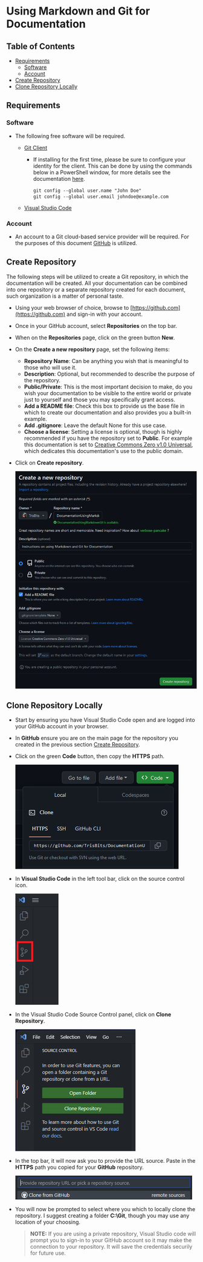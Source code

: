 # Using Markdown and Git for Documentation

## Table of Contents

- [Requirements](#requirements)
  - [Software](#software)
  - [Account](#account)
- [Create Repository](#create-repository)
- [Clone Repository Locally](#clone-repository-locally)

## Requirements

### Software

- The following free software will be required.

  - [Git Client](https://git-scm.com/downloads)
    - If installing for the first time, please be sure to configure your identity for the client.  This can be done by using the commands below in a PowerShell window, for more details see the documentation [here](https://git-scm.com/book/en/v2/Getting-Started-First-Time-Git-Setup).

      ```gitbash
      git config --global user.name "John Doe"
      git config --global user.email johndoe@example.com
      ```

  - [Visual Studio Code](https://code.visualstudio.com/download)

### Account

- An account to a Git cloud-based service provider will be required. For the purposes of this document [GitHub](https://github.com/) is utilized.

## Create Repository

The following steps will be utilized to create a Git repository, in which the documentation will be created. All your documentation can be combined into one repository or a separate repository created for each document, such organization is a matter of personal taste.

- Using your web browser of choice, browse to [https://github.com](https://github.com) and sign-in with your account.
- Once in your GitHub account, select **Repositories** on the top bar.
- When on the **Repositories** page, click on the green button **New**.
- On the **Create a new repository** page, set the following items:
  - **Repository Name**: Can be anything you wish that is meaningful to those who will use it.
  - **Description**: Optional, but recommended to describe the purpose of the repository.
  - **Public/Private**:  This is the most important decision to make, do you wish your documentation to be visible to the entire world or private just to yourself and those you may specifically grant access.
  - **Add a README file**: Check this box to provide us the base file in which to create our documentation and also provides you a built-in example.
  - **Add .gitignore**: Leave the default None for this use case.
  - **Choose a license**: Setting a license is optional, though is highly recommended if you have the repository set to **Public**.  For example this documentation is set to [Creative Commons Zero v1.0 Universal](https://choosealicense.com/licenses/cc0-1.0/), which dedicates this documentation's use to the public domain.
- Click on **Create repository**.

    ![NewGitRepo](/images/NewGitRepo.png)

## Clone Repository Locally

- Start by ensuring you have Visual Studio Code open and are logged into your GitHub account in your browser.
- In **GitHub** ensure you are on the main page for the repository you created in the previous section [Create Repository](#create-repository).
- Click on the green **Code** button, then copy the **HTTPS** path.

  ![GitHub-HttpsClone.png](/images/GitHub-HttpsClone.png)

- In **Visual Studio Code** in the left tool bar, click on the source control icon.

  ![VSCode Source Control Button](/images//VSCode-SourceControlButton.png)

- In the Visual Studio Code Source Control panel, click on **Clone Repository**.

  ![VSCode Clone Repository](/images/VSCode-CloneRepo.png)

- In the top bar, it will now ask you to provide the URL source.  Paste in the **HTTPS** path you copied for your **GitHub** repository.

  ![VSCode Clone Repository URL](/images/VSCode-CloneRepoURL.png)

- You will now be prompted to select where you which to locally clone the repository. I suggest creating a folder **C:\Git**, though you may use any location of your choosing.

  > **NOTE:** If you are using a private repository, Visual Studio code will prompt you to sign-in to your GitHub account so it may make the connection to your repository. It will save the credentials securily for future use.
